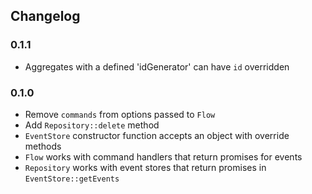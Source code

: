## Changelog

### 0.1.1
- Aggregates with a defined 'idGenerator' can have `id` overridden

### 0.1.0
- Remove `commands` from options passed to `Flow`
- Add `Repository::delete` method
- `EventStore` constructor function accepts an object with override methods
- `Flow` works with command handlers that return promises for events
- `Repository` works with event stores that return promises in `EventStore::getEvents`
